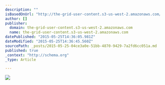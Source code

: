 ```yaml
---
description: ""
isBasedOnUrl: "http://the-grid-user-content.s3-us-west-2.amazonaws.com/bdb9039a-627d-4435-8d37-f09d3909faf8.jpg"
author: []
publisher:
  domain: the-grid-user-content.s3-us-west-2.amazonaws.com
  name: the-grid-user-content.s3-us-west-2.amazonaws.com
datePublished: "2015-05-25T14:36:05.981Z"
dateModified: "2015-05-25T14:36:45.560Z"
sourcePath: _posts/2015-05-25-04ce3a0e-51bb-4870-9429-7a2fd6cc051a.md
published: true
_context: "http://schema.org"
_type: Article

---
```

![](http://the-grid-user-content.s3-us-west-2.amazonaws.com/bdb9039a-627d-4435-8d37-f09d3909faf8.jpg)
